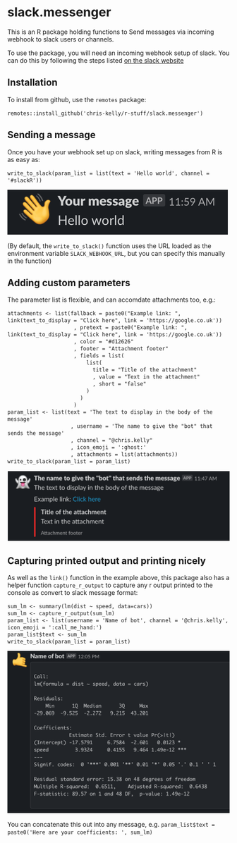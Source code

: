 # slack.messenger

This is an R package holding functions to Send messages via incoming webhook to slack users or channels.

To use the package, you will need an incoming webhook setup of slack. You can do this by following the steps listed <a href="https://slack.com/intl/en-gb/help/articles/115005265063-incoming-webhooks-for-slack">on the slack website</a>

## Installation

To install from github, use the `remotes` package:

```
remotes::install_github('chris-kelly/r-stuff/slack.messenger')
```

## Sending a message

Once you have your webhook set up on slack, writing messages from R is as easy as: 

```
write_to_slack(param_list = list(text = 'Hello world', channel = '#slackR'))
```

<img src="https://raw.githubusercontent.com/chris-kelly/r-stuff/master/slack.messenger/inst/readme_pics/Picture_3.png"></img>

(By default, the `write_to_slack()` function uses the URL loaded as the environment variable `SLACK_WEBHOOK_URL`, but you can specify this manually in the function)

## Adding custom parameters

The parameter list is flexible, and can accomdate attachments too, e.g.:

```
attachments <- list(fallback = paste0("Example link: ", link(text_to_display = "Click here", link = 'https://google.co.uk'))
                     , pretext = paste0("Example link: ", link(text_to_display = "Click here", link = 'https://google.co.uk'))
                     , color = "#d12626"
                     , footer = "Attachment footer"
                     , fields = list(
                         list(
                           title = "Title of the attachment"
                           , value = "Text in the attachment"
                           , short = "false"
                         )
                       )
                     )
param_list <- list(text = 'The text to display in the body of the message'
                    , username = 'The name to give the "bot" that sends the message'
                    , channel = "@chris.kelly"
                    , icon_emoji = ':ghost:'
                    , attachments = list(attachments))
write_to_slack(param_list = param_list)
```

<img src="https://raw.githubusercontent.com/chris-kelly/r-stuff/master/slack.messenger/inst/readme_pics/Picture_2.png"></img>

## Capturing printed output and printing nicely

As well as the `link()` function in the example above, this package also has a helper function `capture_r_output` to capture any r output printed to the console as convert to slack message format:

```
sum_lm <- summary(lm(dist ~ speed, data=cars))
sum_lm <- capture_r_output(sum_lm)
param_list <- list(username = 'Name of bot', channel = '@chris.kelly', icon_emoji = ':call_me_hand:')
param_list$text <- sum_lm
write_to_slack(param_list = param_list)
```

<img src="https://raw.githubusercontent.com/chris-kelly/r-stuff/master/slack.messenger/inst/readme_pics/Picture_4.png"></img>

You can concatenate this out into any message, e.g. `param_list$text = paste0('Here are your coefficients: ', sum_lm)`
